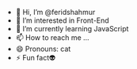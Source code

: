 - 👋 Hi, I’m @feridshahmur
- 👀 I’m interested in Front-End
- 🌱 I’m currently learning JavaScript
- 📫 How to reach me ...
- 😄 Pronouns: cat
- ⚡ Fun fact👽

<!---
feridshahmur/feridshahmur is a ✨ special ✨ repository because its `README.md` (this file) appears on your GitHub profile.
You can click the Preview link to take a look at your changes.
--->
